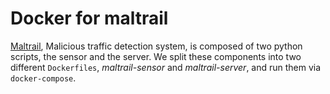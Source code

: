 # Docker for maltrail

[Maltrail](https://github.com/stamparm/maltrail), Malicious traffic detection system, is composed of two python scripts,
the sensor and the server. We split these components into two different `Dockerfiles`, *maltrail-sensor* and *maltrail-server*, and run them via `docker-compose`.

